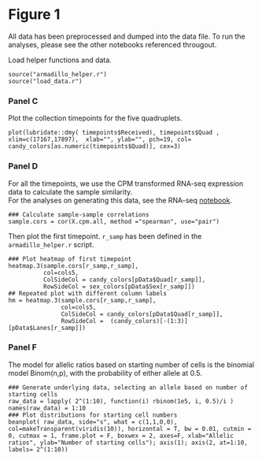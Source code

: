 # Figure 1 

All data has been preprocessed and dumped into the data file. To run the analyses, please see the other notebooks referenced througout.  

Load helper functions and data.
 ```{r}
source("armadillo_helper.r")
source("load_data.r")
```


### Panel C 
Plot the collection timepoints for the five quadruplets. 
```{r} 
plot(lubridate::dmy( timepoints$Received), timepoints$Quad , xlim=c(17167,17897),  xlab="", ylab="", pch=19, col= candy_colors[as.numeric(timepoints$Quad)], cex=3)
```

### Panel D 
For all the timepoints, we use the CPM transformed RNA-seq expression data to calculate the sample similarity.  
For the analyses on generating this data, see the RNA-seq [notebook](rna_seq_data_processing.md).
```{r}
### Calculate sample-sample correlations 
sample.cors = cor(X.cpm.all, method ="spearman", use="pair")
```

Then plot the first timepoint. `r_samp`  has been defined in the `armadillo_helper.r` script. 

```
### Plot heatmap of first timepoint 
heatmap.3(sample.cors[r_samp,r_samp], 
          col=cols5, 
          ColSideCol = candy_colors[pData$Quad[r_samp]],
          RowSideCol = sex_colors[pData$Sex[r_samp]])
## Repeated plot with different column labels
hm = heatmap.3(sample.cors[r_samp,r_samp], 
               col=cols5, 
               ColSideCol = candy_colors[pData$Quad[r_samp]],
               RowSideCol =  (candy_colors)[-(1:3)][pData$Lanes[r_samp]])
```


### Panel F
The model for allelic ratios based on starting number of cells is the binomial model Binom(n,p), with the probability of either allele at 0.5.  
```
### Generate underlying data, selecting an allele based on number of starting cells  
raw_data = lapply( 2^(1:10), function(i) rbinom(1e5, i, 0.5)/i )
names(raw_data) = 1:10
### Plot distributions for starting cell numbers 
beanplot( raw_data, side="s", what = c(1,1,0,0), col=makeTransparent(viridis(10)), horizontal = T, bw = 0.01, cutmin = 0, cutmax = 1, frame.plot = F, boxwex = 2, axes=F, xlab="Allelic ratios", ylab="Number of starting cells"); axis(1); axis(2, at=1:10, labels= 2^(1:10))
```



